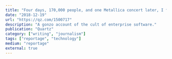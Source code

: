 ```yaml
---
title: "Four days, 170,000 people, and one Metallica concert later, I figured out what Salesforce is"
date: "2018-12-19"
url: "https://qz.com/1500717"
description: "A gonzo account of the cult of enterprise software."
publication: "Quartz"
category: ["writing", "journalism"]
tags: ["reportage", "technology"]
medium: "reportage"
external: true
---
```

